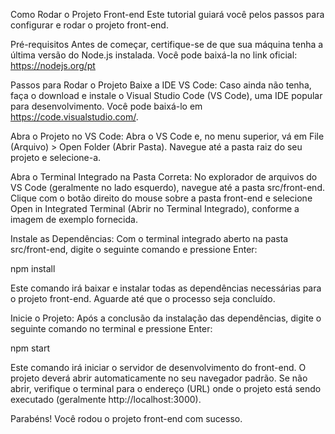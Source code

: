 Como Rodar o Projeto Front-end
Este tutorial guiará você pelos passos para configurar e rodar o projeto front-end.

Pré-requisitos
Antes de começar, certifique-se de que sua máquina tenha a última versão do Node.js instalada. Você pode baixá-la no link oficial: https://nodejs.org/pt

Passos para Rodar o Projeto
Baixe a IDE VS Code:
Caso ainda não tenha, faça o download e instale o Visual Studio Code (VS Code), uma IDE popular para desenvolvimento. Você pode baixá-lo em https://code.visualstudio.com/.

Abra o Projeto no VS Code:
Abra o VS Code e, no menu superior, vá em File (Arquivo) > Open Folder (Abrir Pasta). Navegue até a pasta raiz do seu projeto e selecione-a.

Abra o Terminal Integrado na Pasta Correta:
No explorador de arquivos do VS Code (geralmente no lado esquerdo), navegue até a pasta src/front-end. Clique com o botão direito do mouse sobre a pasta front-end e selecione Open in Integrated Terminal (Abrir no Terminal Integrado), conforme a imagem de exemplo fornecida.

Instale as Dependências:
Com o terminal integrado aberto na pasta src/front-end, digite o seguinte comando e pressione Enter:

npm install

Este comando irá baixar e instalar todas as dependências necessárias para o projeto front-end. Aguarde até que o processo seja concluído.

Inicie o Projeto:
Após a conclusão da instalação das dependências, digite o seguinte comando no terminal e pressione Enter:

npm start

Este comando irá iniciar o servidor de desenvolvimento do front-end. O projeto deverá abrir automaticamente no seu navegador padrão. Se não abrir, verifique o terminal para o endereço (URL) onde o projeto está sendo executado (geralmente http://localhost:3000).

Parabéns! Você rodou o projeto front-end com sucesso.